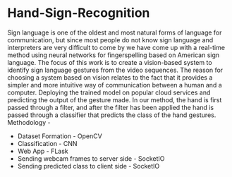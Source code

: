 # Hand-Sign-Recognition
Sign language is one of the oldest and most natural forms of language for communication, but since most people do not know sign language and interpreters are very difficult to come by we have come up with a real-time method using neural networks for 
fingerspelling based on American sign language. The focus of this work is to create a vision-based system to identify sign language gestures from the video sequences. 
The reason for choosing a system based on vision relates to the fact that it provides a simpler and more intuitive way of communication between a human and a computer. 
Deploying the trained model on popular cloud services and predicting the output of the gesture made.  In our method, the hand is first passed through a filter, and after 
the filter has been applied the hand is passed through a classifier that predicts the class of the hand gestures.
Methodology -
* Dataset Formation - OpenCV
* Classification  -  CNN
* Web App - FLask
* Sending webcam frames to server side - SocketIO
* Sending predicted class to client side - SocketIO
